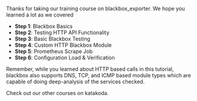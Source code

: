 Thanks for taking our training course on blackbox_exporter.  We hope you learned a lot as we covered

* **Step 1**: Blackbox Basics
* **Step 2**: Testing HTTP API Functionality
* **Step 3**: Basic Blackbox Testing
* **Step 4**: Custom HTTP Blackbox Module
* **Step 5**: Prometheus Scrape Job
* **Step 6**: Configuration Load & Verification

Remember, while you learned about HTTP based calls in this tutorial, blackbox also supports DNS, TCP, and ICMP based module types which are capable of doing deep-analysis of the services checked.

Check out our other courses on katakoda.
